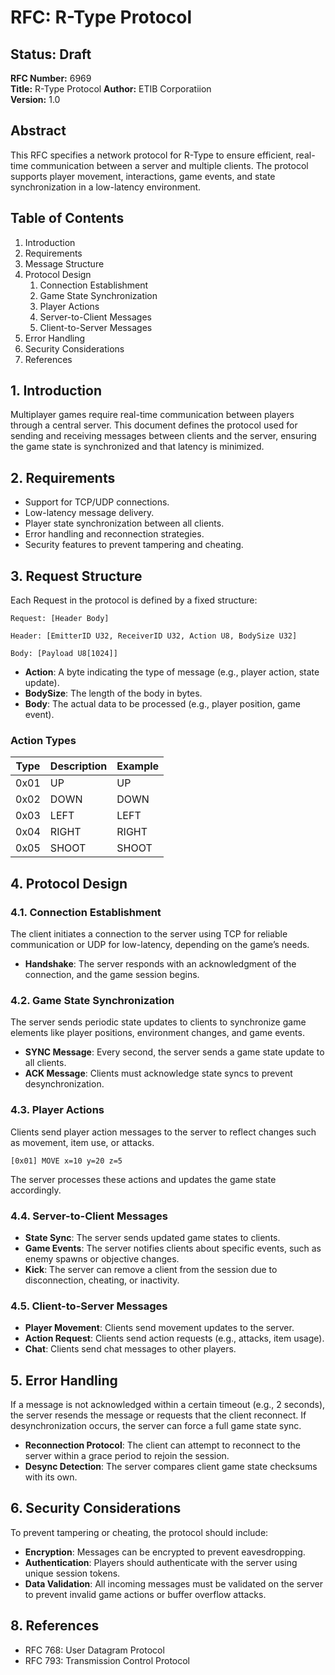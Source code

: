 # RFC: R-Type Protocol

## Status: Draft

**RFC Number:** 6969  
**Title:** R-Type Protocol
**Author:** ETIB Corporatiion  
**Version:** 1.0

## Abstract

This RFC specifies a network protocol for R-Type to ensure efficient, real-time communication between a server and multiple clients. The protocol supports player movement, interactions, game events, and state synchronization in a low-latency environment.

## Table of Contents

1. Introduction
2. Requirements
3. Message Structure
4. Protocol Design
    1. Connection Establishment
    2. Game State Synchronization
    3. Player Actions
    4. Server-to-Client Messages
    5. Client-to-Server Messages
5. Error Handling
6. Security Considerations
7. References

## 1. Introduction

Multiplayer games require real-time communication between players through a central server. This document defines the protocol used for sending and receiving messages between clients and the server, ensuring the game state is synchronized and that latency is minimized.

## 2. Requirements

- Support for TCP/UDP connections.
- Low-latency message delivery.
- Player state synchronization between all clients.
- Error handling and reconnection strategies.
- Security features to prevent tampering and cheating.

## 3. Request Structure

Each Request in the protocol is defined by a fixed structure:

```text
Request: [Header Body]
```

```text
Header: [EmitterID U32, ReceiverID U32, Action U8, BodySize U32]
```

```text
Body: [Payload U8[1024]]
```

- **Action**: A byte indicating the type of message (e.g., player action, state update).
- **BodySize**: The length of the body in bytes.
- **Body**: The actual data to be processed (e.g., player position, game event).

### Action Types

| Type | Description | Example |
| ---- | ----------- | ------- |
| 0x01 | UP          | UP      |
| 0x02 | DOWN        | DOWN    |
| 0x03 | LEFT        | LEFT    |
| 0x04 | RIGHT       | RIGHT   |
| 0x05 | SHOOT       | SHOOT   |

## 4. Protocol Design

### 4.1. Connection Establishment

The client initiates a connection to the server using TCP for reliable communication or UDP for low-latency, depending on the game’s needs.

- **Handshake**: The server responds with an acknowledgment of the connection, and the game session begins.

### 4.2. Game State Synchronization

The server sends periodic state updates to clients to synchronize game elements like player positions, environment changes, and game events.

- **SYNC Message**: Every second, the server sends a game state update to all clients.
- **ACK Message**: Clients must acknowledge state syncs to prevent desynchronization.

### 4.3. Player Actions

Clients send player action messages to the server to reflect changes such as movement, item use, or attacks.

```text
[0x01] MOVE x=10 y=20 z=5
```

The server processes these actions and updates the game state accordingly.

### 4.4. Server-to-Client Messages

- **State Sync**: The server sends updated game states to clients.
- **Game Events**: The server notifies clients about specific events, such as enemy spawns or objective changes.
- **Kick**: The server can remove a client from the session due to disconnection, cheating, or inactivity.

### 4.5. Client-to-Server Messages

- **Player Movement**: Clients send movement updates to the server.
- **Action Request**: Clients send action requests (e.g., attacks, item usage).
- **Chat**: Clients send chat messages to other players.

## 5. Error Handling

If a message is not acknowledged within a certain timeout (e.g., 2 seconds), the server resends the message or requests that the client reconnect. If desynchronization occurs, the server can force a full game state sync.

- **Reconnection Protocol**: The client can attempt to reconnect to the server within a grace period to rejoin the session.
- **Desync Detection**: The server compares client game state checksums with its own.

## 6. Security Considerations

To prevent tampering or cheating, the protocol should include:

- **Encryption**: Messages can be encrypted to prevent eavesdropping.
- **Authentication**: Players should authenticate with the server using unique session tokens.
- **Data Validation**: All incoming messages must be validated on the server to prevent invalid game actions or buffer overflow attacks.

## 8. References

- RFC 768: User Datagram Protocol
- RFC 793: Transmission Control Protocol